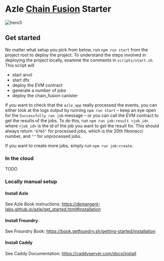 # Azle [Chain Fusion](https://internetcomputer.org/chainfusion) Starter

![hero3](https://github.com/letmejustputthishere/chain-fusion-starter/assets/32162112/e787cf9c-0bfc-4ce3-8211-8df61cf06a0b)

## Get started

No matter what setup you pick from below, run `npm run start` from the project root to deploy the project. To understand the steps involved in deploying the project locally, examine the comments in `scripts/start.sh`. This script will

- start anvil
- start dfx
- deploy the EVM contract
- generate a number of jobs
- deploy the chain_fusion canister

If you want to check that the `azle_app` really processed the events, you can either look at the logs output by running `npm run start` – keep an eye open for the `Successfully ran job` message – or you can call the EVM contract to get the results of the jobs.
To do this, run `npm run job:result <job_id>` where `<job_id>` is the id of the job you want to get the result for. This should always return `"6765"` for processed jobs, which is the 20th fibonacci number, and `""` for unprocessed jobs.

If you want to create more jobs, simply run `npm run job:create`.

### In the cloud

TODO

### Locally manual setup

#### Install Azle

See Azle Book instructions: https://demergent-labs.github.io/azle/get_started.html#installation

#### Install Froundry

See Froundry Book: https://book.getfoundry.sh/getting-started/installation

#### Install Caddy

See Caddy Documentation: https://caddyserver.com/docs/install
